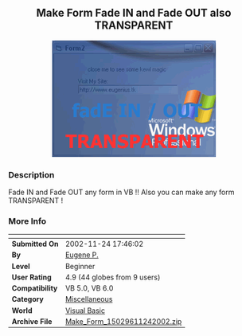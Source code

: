 ﻿<div align="center">

## Make Form Fade IN and Fade OUT also TRANSPARENT

<img src="PIC2002112624795559.gif">
</div>

### Description

Fade IN and Fade OUT any form in VB !! Also you can make any form TRANSPARENT !
 
### More Info
 


<span>             |<span>
---                |---
**Submitted On**   |2002-11-24 17:46:02
**By**             |[Eugene P\.](https://github.com/Planet-Source-Code/PSCIndex/blob/master/ByAuthor/eugene-p.md)
**Level**          |Beginner
**User Rating**    |4.9 (44 globes from 9 users)
**Compatibility**  |VB 5\.0, VB 6\.0
**Category**       |[Miscellaneous](https://github.com/Planet-Source-Code/PSCIndex/blob/master/ByCategory/miscellaneous__1-1.md)
**World**          |[Visual Basic](https://github.com/Planet-Source-Code/PSCIndex/blob/master/ByWorld/visual-basic.md)
**Archive File**   |[Make\_Form\_15029611242002\.zip](https://github.com/Planet-Source-Code/eugene-p-make-form-fade-in-and-fade-out-also-transparent__1-41026/archive/master.zip)









